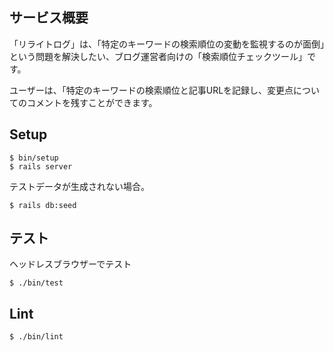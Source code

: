 ## サービス概要

「リライトログ」は、「特定のキーワードの検索順位の変動を監視するのが面倒」という問題を解決したい、ブログ運営者向けの「検索順位チェックツール」です。

ユーザーは、「特定のキーワードの検索順位と記事URLを記録し、変更点についてのコメントを残すことができます。

## Setup

```
$ bin/setup
$ rails server
```

テストデータが生成されない場合。

```
$ rails db:seed
```

## テスト
ヘッドレスブラウザーでテスト
```
$ ./bin/test
```

## Lint

```
$ ./bin/lint
```
